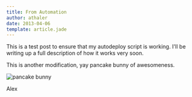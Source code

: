 ```yaml
---
title: From Automation
author: athaler
date: 2013-04-06
template: article.jade
---
```


This is a test post to ensure that my autodeploy script is working.  I'll be writing up a full description of how it works very soon.

This is another modification, yay pancake bunny of awesomeness.

![pancake bunny](http://2.bp.blogspot.com/_PdnZ8gzHzOw/RtPSE1XxIAI/AAAAAAAAAZ4/iJvmpB_VLdo/s400/bunny_pancake.jpg)

Alex